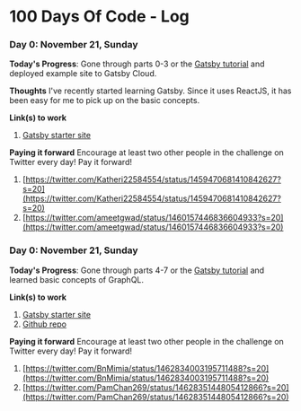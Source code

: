 # 100 Days Of Code - Log

### Day 0: November 21, Sunday

**Today's Progress**: Gone through parts 0-3 or the [Gatsby tutorial](https://www.gatsbyjs.com/docs/tutorial/) and deployed example site to Gatsby Cloud.

**Thoughts** I've recently started learning Gatsby. Since it uses ReactJS, it has been easy for me to pick up on the basic concepts.

**Link(s) to work**
1. [Gatsby starter site](https://bloggatsby40098.gatsbyjs.io/)

**Paying it forward**
Encourage at least two other people in the challenge on Twitter every day! Pay it forward!
1. [https://twitter.com/Katheri22584554/status/1459470681410842627?s=20](https://twitter.com/Katheri22584554/status/1459470681410842627?s=20)
2. [https://twitter.com/ameetgwad/status/1460157446836604933?s=20](https://twitter.com/ameetgwad/status/1460157446836604933?s=20)

### Day 0: November 21, Sunday

**Today's Progress**: Gone through parts 4-7 or the [Gatsby tutorial](https://www.gatsbyjs.com/docs/tutorial/) and learned basic concepts of GraphQL.


**Link(s) to work**
1. [Gatsby starter site](https://bloggatsby40098.gatsbyjs.io/)
2. [Github repo](https://github.com/SimranMakhija7/blog-gatsby)

**Paying it forward**
Encourage at least two other people in the challenge on Twitter every day! Pay it forward!
1. [https://twitter.com/BnMimia/status/1462834003195711488?s=20](https://twitter.com/BnMimia/status/1462834003195711488?s=20)
2. [https://twitter.com/PamChan269/status/1462835144805412866?s=20](https://twitter.com/PamChan269/status/1462835144805412866?s=20)
